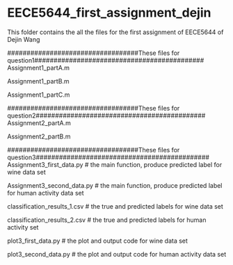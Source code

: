 # EECE5644_first_assignment_dejin
This folder contains the all the files for the first assignment of EECE5644 of Dejin Wang

##################################These files for question1############################################
Assignment1_partA.m

Assignment1_partB.m

Assignment1_partC.m

##################################These files for question2############################################
Assignment2_partA.m

Assignment2_partB.m

##################################These files for question3#############################################
Assignment3_first_data.py                # the main function, produce predicted label for wine data set

Assignment3_second_data.py             # the main function, produce predicted label for human activity data set

classification_results_1.csv          # the true and predicted labels for wine data set

classification_results_2.csv           # the true and predicted labels for human activity set

plot3_first_data.py                     # the plot and output code for wine data set
 
plot3_second_data.py                # the plot and output code for human activity data set

